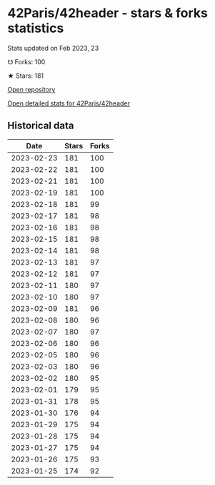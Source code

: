 # 42Paris/42header - stars & forks statistics

Stats updated on Feb 2023, 23

☋ Forks: 100

★ Stars: 181

[Open repository](https://github.com/42Paris/42header)

[Open detailed stats for 42Paris/42header](https://reviewgithub.com/rep/42Paris/42header)

## Historical data
| Date | Stars | Forks |
|------|-------|-------|
| 2023-02-23 | 181 | 100 | 
| 2023-02-22 | 181 | 100 | 
| 2023-02-21 | 181 | 100 | 
| 2023-02-19 | 181 | 100 | 
| 2023-02-18 | 181 | 99 | 
| 2023-02-17 | 181 | 98 | 
| 2023-02-16 | 181 | 98 | 
| 2023-02-15 | 181 | 98 | 
| 2023-02-14 | 181 | 98 | 
| 2023-02-13 | 181 | 97 | 
| 2023-02-12 | 181 | 97 | 
| 2023-02-11 | 180 | 97 | 
| 2023-02-10 | 180 | 97 | 
| 2023-02-09 | 181 | 96 | 
| 2023-02-08 | 180 | 96 | 
| 2023-02-07 | 180 | 97 | 
| 2023-02-06 | 180 | 96 | 
| 2023-02-05 | 180 | 96 | 
| 2023-02-03 | 180 | 96 | 
| 2023-02-02 | 180 | 95 | 
| 2023-02-01 | 179 | 95 | 
| 2023-01-31 | 178 | 95 | 
| 2023-01-30 | 176 | 94 | 
| 2023-01-29 | 175 | 94 | 
| 2023-01-28 | 175 | 94 | 
| 2023-01-27 | 175 | 94 | 
| 2023-01-26 | 175 | 93 | 
| 2023-01-25 | 174 | 92 | 

